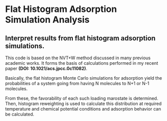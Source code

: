 # Flat Histogram Adsorption Simulation Analysis

## Interpret results from flat histogram adsorption simulations. 

This code is based on the NVT+W method discussed in many previous academic works. It forms the basis of calculations performed in my recent paper **(DOI: 10.1021/acs.jpcc.0c11082)**. 

Basically, the flat histogram Monte Carlo simulations for adsorption yield the probabilities of a system going from having N molecules to N+1 or N-1 molecules. 

From these, the favorability of each such loading marostate is determined. Then, histogram reweighting is used to calculate this distribution at required temperature and chemical potential conditions and adsorption behavior can be calculated. 